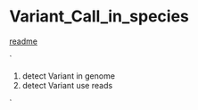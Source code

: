 # Variant_Call_in_species

[readme](https://github.com/jhh130910/Variant_Call_in_species/edit/master/README.md)

`
  1. detect Variant in genome
  2. detect Variant use reads
  
`
